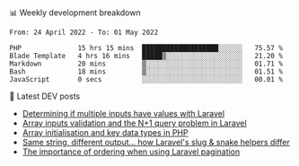 📊 Weekly development breakdown
<!--START_SECTION:waka-->

```text
From: 24 April 2022 - To: 01 May 2022

PHP              15 hrs 15 mins  ███████████████████░░░░░░   75.57 %
Blade Template   4 hrs 16 mins   █████▒░░░░░░░░░░░░░░░░░░░   21.20 %
Markdown         20 mins         ▒░░░░░░░░░░░░░░░░░░░░░░░░   01.71 %
Bash             18 mins         ▒░░░░░░░░░░░░░░░░░░░░░░░░   01.51 %
JavaScript       0 secs          ░░░░░░░░░░░░░░░░░░░░░░░░░   00.01 %
```

<!--END_SECTION:waka-->

📕 Latest DEV posts
<!-- BLOG-POST-LIST:START -->
- [Determining if multiple inputs have values with Laravel](https://dev.to/michaelvickersuk/determining-if-multiple-inputs-have-values-with-laravel-km6)
- [Array inputs validation and the N+1 query problem in Laravel](https://dev.to/michaelvickersuk/array-inputs-validation-and-the-n1-query-problem-in-laravel-2agb)
- [Array initialisation and key data types in PHP](https://dev.to/michaelvickersuk/array-initialisation-and-key-data-types-in-php-1e5b)
- [Same string, different output... how Laravel&#39;s slug &amp; snake helpers differ](https://dev.to/michaelvickersuk/same-string-different-output-how-laravels-slug-snake-helpers-differ-1ccj)
- [The importance of ordering when using Laravel pagination](https://dev.to/michaelvickersuk/the-importance-of-ordering-when-using-laravel-pagination-1e37)
<!-- BLOG-POST-LIST:END -->
